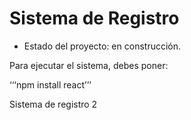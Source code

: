 <h1>Sistema de Registro</h1>

- Estado del proyecto: en construcción.

Para ejecutar el sistema, debes poner:

‘‘‘npm install react’’’

Sistema de registro 2
